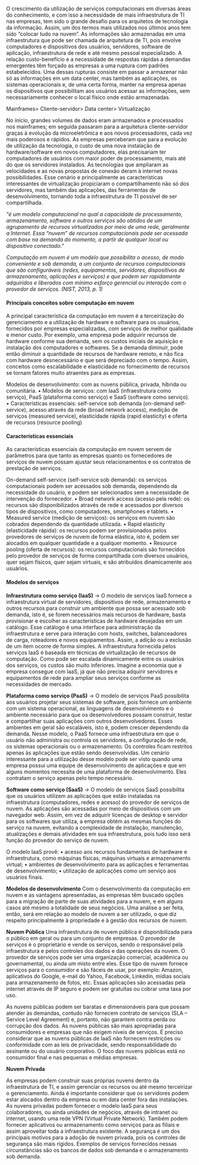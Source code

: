 O crescimento da utilização de serviços computacionais em diversas áreas do conhecimento, e com isso a necessidade de mais infraestrutura de TI nas empresas, tem sido o grande desafio para os arquitetos de tecnologia da informação. Assim, um dos termos mais utilizados nos últimos anos tem sido “colocar tudo na nuvem”. As informações são armazenadas em uma infraestrutura que pode ser chamada de arquitetura de TI, pois envolve computadores e dispositivos dos usuários, servidores, software de aplicação, infraestrutura de rede e até mesmo pessoal especializado. A relação custo-benefício e a necessidade de respostas rápidas a demandas emergentes têm forçado as empresas a uma ruptura com padrões estabelecidos. Uma dessas rupturas consiste em passar a armazenar não só as informações em um data center, mas também as aplicações, os sistemas operacionais e, de uma certa forma, manter na empresa apenas os dispositivos que possibilitam aos usuários acessar as informações, sem necessariamente conhecer o local físico onde estão armazenadas.

Mainframes> Cliente-servidor> Data center> Virtualização

No início, grandes volumes de dados eram armazenados e processados nos mainframes; em seguida passaram para a arquitetura cliente-servidor graças à evolução da microeletrônica e aos novos processadores, cada vez mais poderosos e rápidos. As empresas perceberam que para a evolução de utilização da tecnologia, o custo de uma nova instalação de hardware/software em novos computadores, elas precisariam ter computadores de usuários com maior poder de processamento, mais até do que os servidores instalados. As tecnologias que ampliaram as velocidades e as novas propostas de conexão deram à internet novas possibilidades. Esse cenário e principalmente as características interessantes de virtualização propiciaram o compartilhamento não só dos servidores, mas também das aplicações, das ferramentas de desenvolvimento, tornando toda a infraestrutura de TI possível de ser compartilhada.

*"é um modelo computacional no qual a capacidade de processamento, armazenamento, software e outros serviços são obtidos de um agrupamento de recursos virtualizados por meio de uma rede, geralmente a Internet. Essa “nuvem” de recursos computacionais pode ser acessada com base na demanda do momento, a partir de qualquer local ou dispositivo conectado."*

*Computação em nuvem é um modelo que possibilita o acesso, de modo conveniente e sob demanda, a um conjunto de recursos computacionais que são configuráveis (redes, equipamentos, servidores, dispositivos de armazenamento, aplicações e serviços) e que podem ser rapidamente adquiridos e liberados com mínimo esforço gerencial ou interação com o provedor de serviços. (NIST, 2013, p. 1)*


#### Principais conceitos sobre computação em nuvem
A principal característica da computação em nuvem é a terceirização do gerenciamento e a utilização de hardware e software para os usuários, fornecidos por empresas especializadas, com serviços de melhor qualidade e menor custo. Por exemplo, uma empresa pode adquirir recursos de hardware conforme sua demanda, sem os custos iniciais de aquisição e instalação dos computadores e softwares. Se a demanda diminuir, pode então diminuir a quantidade de recursos de hardware remoto, e não fica com hardware desnecessário e que será depreciado com o tempo. Assim, conceitos como escalabilidade e elasticidade no fornecimento de recursos se tornam fatores muito atraentes para as empresas.

Modelos de desenvolvimento: com as nuvens pública, privada,
híbrida ou comunitária.
• Modelos de serviços: com IaaS (infraestrutura como serviço),
PaaS (plataforma como serviço) e SaaS (software como serviço).
• Características essenciais: self-service sob demanda (on-demand
self-service), acesso através da rede (broad network access), medição de serviços (measured service), elasticidade rápida (rapid
elasticity) e oferta de recursos (resource pooling)


#### Características essenciais

As características essenciais da computação em nuvem servem de parâmetros para que tanto as empresas quanto os fornecedores de serviços de nuvem possam ajustar seus relacionamentos e os contratos de prestação de serviços.

On-demand self-service (self-service sob demanda): os serviços computacionais podem ser acessados sob demanda, dependendo da necessidade do usuário, e podem ser selecionados sem
a necessidade de intervenção do fornecedor.
• Broad network access (acesso pela rede): os recursos são disponibilizados através de rede e acessados por diversos tipos de
dispositivos, como computadores, smartphones e tablets.
• Measured service (medição de serviços): os serviços em nuvem
são cobrados dependendo da quantidade utilizada.
• Rapid elasticity (elasticidade rápida): os recursos podem ser
provisionados pelos provedores de serviços de nuvem de forma
elástica, isto é, podem ser alocados em qualquer quantidade e a
qualquer momento.
• Resource pooling (oferta de recursos): os recursos computacionais são fornecidos pelo provedor de serviços de forma compartilhada com diversos usuários, quer sejam físicos, quer sejam
virtuais, e são atribuídos dinamicamente aos usuários.


#### Modelos de serviços

**Infraestrutura como serviço (IaaS)** -> 
O modelo de serviços IaaS fornece a infraestrutura virtual de servidores, dispositivos de rede, armazenamento e outros recursos para construir um ambiente que possa ser acessado sob demanda, isto é, se forem necessários mais recursos de hardware, basta provisionar e escolher as características de hardware desejadas em um catálogo. Esse catálogo é uma interface para administração da infraestrutura e serve para interação com hosts, switches, balanceadores de carga, roteadores e novos equipamentos. Assim, a adição ou a exclusão de um item ocorre de forma simples. A infraestrutura fornecida pelos serviços IaaS é baseada em técnicas de virtualização de recursos de computação. Como pode ser escalada dinamicamente entre os usuários dos serviços, os custos são muito inferiores. Imagine a economia que a empresa consegue com IaaS, já que não precisa adquirir servidores e equipamentos de rede para ampliar seus serviços conforme as necessidades de mercado.

**Plataforma como serviço (PaaS)** ->
O modelo de serviços PaaS possibilita aos usuários projetar seus sistemas de software, pois fornece um ambiente com um sistema operacional, as linguagens de desenvolvimento e o ambiente necessário para que os desenvolvedores possam construir, testar e compartilhar suas aplicações com outros desenvolvedores. Esses ambientes em geral são escaláveis, isto é, podem crescer dependendo da demanda. Nesse modelo, o PaaS fornece uma infraestrutura em que o usuário não administra ou controla os servidores, a configuração de rede, os sistemas operacionais ou o armazenamento. Os controles ficam restritos apenas às aplicações que estão sendo desenvolvidas. Um cenário interessante para a utilização desse modelo pode ser visto quando uma empresa possui uma equipe de desenvolvimento de aplicações e que em alguns momentos necessita de uma plataforma de desenvolvimento. Eles contratam o serviço apenas pelo tempo necessário.

**Software como serviço (SaaS)** ->
O modelo de serviços SaaS possibilita que os usuários utilizem as aplicações que estão instaladas na infraestrutura (computadores, redes e acesso) do provedor de serviços de nuvem. As aplicações são acessadas por meio de dispositivos com um navegador web. Assim, em vez de adquirir licenças de desktop e servidor para os softwares que utiliza, a empresa obtém as mesmas funções do serviço na nuvem, evitando a complexidade de instalação, manutenção, atualizações e demais atividades em sua infraestrutura, pois tudo isso será função do provedor do serviço de nuvem.

O modelo IaaS provê:
• acesso aos recursos fundamentais de hardware e infraestrutura, como máquinas físicas, máquinas virtuais e armazenamento
virtual;
• ambientes de desenvolvimento para as aplicações e ferramentas
de desenvolvimento;
• utilização de aplicações como um serviço aos usuários finais.

**Modelos de desenvolvimento**
Com o desenvolvimento da computação em nuvem e as vantagens apresentadas, as empresas têm buscado opções para a migração de parte de suas atividades para a nuvem, e em alguns casos até mesmo a totalidade de seus negócios. Uma análise a ser feita, então, será em relação ao modelo de nuvem a ser utilizado, o que diz respeito principalmente à propriedade e à gestão dos recursos de nuvem.

**Nuvem Pública**
Uma infraestrutura de nuvem pública é disponibilizada para o público em geral ou para um conjunto de empresas. O provedor de serviços é o proprietário e vende os serviços, sendo o responsável pela infraestrutura e pelos controles dos dados e das operações da nuvem. O provedor de serviços pode ser uma organização comercial, acadêmica ou governamental, ou ainda um misto entre eles. Esse tipo de nuvem fornece serviços para o consumidor e são fáceis de usar, por exemplo: Amazon, aplicativos do Google, e-mail do Yahoo, Facebook, Linkedin, mídias sociais para armazenamento de fotos, etc. Essas aplicações são acessadas pela internet através de IP seguro e podem ser gratuitas ou cobrar uma taxa por uso.

As nuvens públicas podem ser baratas e dimensionáveis para que possam atender às demandas, contudo não fornecem contrato de serviços (SLA – Service Level Agreement) e, portanto, não garantem contra perda ou corrupção dos dados. As nuvens públicas são mais apropriadas para consumidores e empresas que não exigem níveis de serviços. É preciso considerar que as nuvens públicas de IaaS não fornecem restrições ou conformidade com as leis de privacidade, sendo responsabilidade do assinante ou do usuário corporativo. O foco das nuvens públicas está no consumidor final e nas pequenas e médias empresas.

**Nuvem Privada**

As empresas podem construir suas próprias nuvens dentro da infraestrutura de TI, e assim gerenciar os recursos ou até mesmo terceirizar o gerenciamento. Ainda é importante considerar que os servidores podem estar alocados dentro da empresa ou em data center fora das instalações. As nuvens privadas podem fornecer o modelo IaaS para seus colaboradores, ou ainda unidades de negócios, através de intranet ou internet, usando uma rede VPN (Virtual Private Network). Também podem fornecer aplicativos ou armazenamento como serviços para as filiais e assim aproveitar toda a infraestrutura existente. A segurança é um dos principais motivos para a adoção de nuvem privada, pois os controles de segurança são mais rígidos. Exemplos de serviços fornecidos nessas circunstâncias são os bancos de dados sob demanda e o armazenamento sob demanda.
